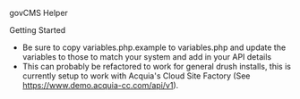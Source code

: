 govCMS Helper

Getting Started
* Be sure to copy variables.php.example to variables.php and update the variables to those to match your system and add in your API details
* This can probably be refactored to work for general drush installs, this is currently setup to work with Acquia's Cloud Site Factory (See https://www.demo.acquia-cc.com/api/v1).
